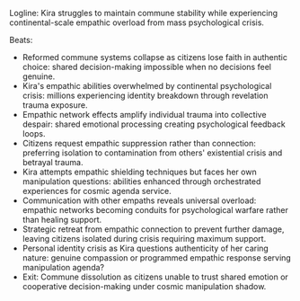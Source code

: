 ﻿---
series: 3
novella: 1
file: S3N1_CH06
type: chapter
pov: Kira
setting: Commune collapse - empathic overload
word_target_min: 1201
word_target_max: 2299
status: outline
---
Logline: Kira struggles to maintain commune stability while experiencing continental-scale empathic overload from mass psychological crisis.

Beats:
- Reformed commune systems collapse as citizens lose faith in authentic choice: shared decision-making impossible when no decisions feel genuine.
- Kira's empathic abilities overwhelmed by continental psychological crisis: millions experiencing identity breakdown through revelation trauma exposure.
- Empathic network effects amplify individual trauma into collective despair: shared emotional processing creating psychological feedback loops.
- Citizens request empathic suppression rather than connection: preferring isolation to contamination from others' existential crisis and betrayal trauma.
- Kira attempts empathic shielding techniques but faces her own manipulation questions: abilities enhanced through orchestrated experiences for cosmic agenda service.
- Communication with other empaths reveals universal overload: empathic networks becoming conduits for psychological warfare rather than healing support.
- Strategic retreat from empathic connection to prevent further damage, leaving citizens isolated during crisis requiring maximum support.
- Personal identity crisis as Kira questions authenticity of her caring nature: genuine compassion or programmed empathic response serving manipulation agenda?
- Exit: Commune dissolution as citizens unable to trust shared emotion or cooperative decision-making under cosmic manipulation shadow.